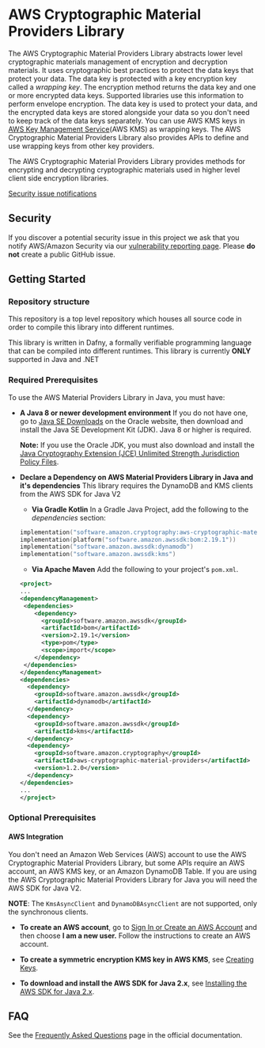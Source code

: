 [//]: # "Copyright Amazon.com Inc. or its affiliates. All Rights Reserved."
[//]: # "SPDX-License-Identifier: CC-BY-SA-4.0"

# AWS Cryptographic Material Providers Library

The AWS Cryptographic Material Providers Library abstracts lower level cryptographic materials management of encryption and decryption materials.
It uses cryptographic best practices to protect the data keys that protect your data.
The data key is protected with a key encryption key called a _wrapping key_.
The encryption method returns the data key and one or more encrypted data keys.
Supported libraries use this information to perform envelope encryption.
The data key is used to protect your data,
and the encrypted data keys are stored alongside your data
so you don't need to keep track of the data keys separately.
You can use AWS KMS keys in [AWS Key Management Service](https://aws.amazon.com/kms/)(AWS KMS) as wrapping keys.
The AWS Cryptographic Material Providers Library
also provides APIs to define and use wrapping keys from other key providers.

The AWS Cryptographic Material Providers Library provides methods for encrypting and decrypting cryptographic materials used in higher level client side encryption libraries.

[Security issue notifications](./CONTRIBUTING.md#security-issue-notifications)

## Security

If you discover a potential security issue in this project
we ask that you notify AWS/Amazon Security via our
[vulnerability reporting page](http://aws.amazon.com/security/vulnerability-reporting/).
Please **do not** create a public GitHub issue.

## Getting Started

### Repository structure

This repository is a top level repository which houses all source code in order to compile this library into
different runtimes.

This library is written in Dafny, a formally verifiable programming language that can be compiled into
different runtimes. This library is currently **ONLY** supported in Java and .NET

### Required Prerequisites

To use the AWS Material Providers Library in Java, you must have:

- **A Java 8 or newer development environment**
  If you do not have one,
  go to [Java SE Downloads](https://www.oracle.com/technetwork/java/javase/downloads/index.html) on the Oracle website,
  then download and install the Java SE Development Kit (JDK).
  Java 8 or higher is required.

  **Note:** If you use the Oracle JDK,
  you must also download and install
  the [Java Cryptography Extension (JCE) Unlimited Strength Jurisdiction Policy Files](http://www.oracle.com/technetwork/java/javase/downloads/jce8-download-2133166.html).

- **Declare a Dependency on AWS Material Providers Library in Java and it's dependencies**
  This library requires the DynamoDB and KMS clients
  from the AWS SDK for Java V2

  - **Via Gradle Kotlin**
    In a Gradle Java Project, add the following to the _dependencies_ section:

  ```kotlin
  implementation("software.amazon.cryptography:aws-cryptographic-material-providers:1.2.0")
  implementation(platform("software.amazon.awssdk:bom:2.19.1"))
  implementation("software.amazon.awssdk:dynamodb")
  implementation("software.amazon.awssdk:kms")
  ```

  - **Via Apache Maven**
    Add the following to your project's `pom.xml`.

  ```xml
  <project>
  ...
  <dependencyManagement>
   <dependencies>
      <dependency>
        <groupId>software.amazon.awssdk</groupId>
        <artifactId>bom</artifactId>
        <version>2.19.1</version>
        <type>pom</type>
        <scope>import</scope>
      </dependency>
   </dependencies>
  </dependencyManagement>
  <dependencies>
    <dependency>
      <groupId>software.amazon.awssdk</groupId>
      <artifactId>dynamodb</artifactId>
    </dependency>
    <dependency>
      <groupId>software.amazon.awssdk</groupId>
      <artifactId>kms</artifactId>
    </dependency>
    <dependency>
      <groupId>software.amazon.cryptography</groupId>
      <artifactId>aws-cryptographic-material-providers</artifactId>
      <version>1.2.0</version>
    </dependency>
  </dependencies>
  ...
  </project>
  ```

### Optional Prerequisites

#### AWS Integration

You don't need an Amazon Web Services (AWS) account to use the AWS Cryptographic Material Providers Library,
but some APIs require an AWS account, an AWS KMS key, or an Amazon DynamoDB Table.
If you are using the AWS Cryptographic Material Providers Library for Java you will need the AWS SDK for Java V2.

**NOTE**: The `KmsAsyncClient` and `DynamoDBAsyncClient` are not supported, only the synchronous clients.

- **To create an AWS account**, go to [Sign In or Create an AWS Account](https://portal.aws.amazon.com/gp/aws/developer/registration/index.html) and then choose **I am a new user.** Follow the instructions to create an AWS account.

- **To create a symmetric encryption KMS key in AWS KMS**, see [Creating Keys](https://docs.aws.amazon.com/kms/latest/developerguide/create-keys.html).

- **To download and install the AWS SDK for Java 2.x**, see [Installing the AWS SDK for Java 2.x](https://docs.aws.amazon.com/sdk-for-java/v2/developer-guide/getting-started.html).

## FAQ

See the [Frequently Asked Questions](https://docs.aws.amazon.com/encryption-sdk/latest/developer-guide/faq.html) page in the official documentation.
